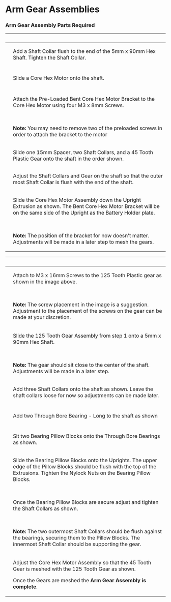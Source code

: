 # Arm Gear Assemblies

### Arm Gear Assembly Parts Required <a href="#arm-gear-assembly-parts-required" id="arm-gear-assembly-parts-required"></a>

| ​                                                                                                                                                                                                                                                                                                                           | ​                                                                                                                                                                                                                                                                                                                                       |
| --------------------------------------------------------------------------------------------------------------------------------------------------------------------------------------------------------------------------------------------------------------------------------------------------------------------------- | --------------------------------------------------------------------------------------------------------------------------------------------------------------------------------------------------------------------------------------------------------------------------------------------------------------------------------------- |
| <p>​</p><p><img src="https://2589213514-files.gitbook.io/~/files/v0/b/gitbook-legacy-files/o/assets%2F-M5yw0n8IneF5-9ybLjT%2F-MDPze1QrR9S7FxeKvKG%2F-MDQ-uo-h2-3fFCQHqN7%2FEDU%20Kit_CHMA%20-%20Add%20Shaft%20Collar.svg?alt=media&#x26;token=cee3c3f5-9a58-4379-97c9-f387d000ef0c" alt="" data-size="original"></p>        | Add a Shaft Collar flush to the end of the 5mm x 90mm Hex Shaft. Tighten the Shaft Collar.                                                                                                                                                                                                                                              |
| <p>​</p><p><img src="https://2589213514-files.gitbook.io/~/files/v0/b/gitbook-legacy-files/o/assets%2F-M5yw0n8IneF5-9ybLjT%2F-MDPze1QrR9S7FxeKvKG%2F-MDQ0SRJ20yhqEra267l%2FEDU%20Kit_CHMA%20-%20Add%20Motor.svg?alt=media&#x26;token=6dc31ed6-4c84-4d12-b988-2d7449673679" alt="" data-size="original"></p>                 | Slide a Core Hex Motor onto the shaft.                                                                                                                                                                                                                                                                                                  |
| <p>​</p><p><img src="https://2589213514-files.gitbook.io/~/files/v0/b/gitbook-legacy-files/o/assets%2F-M5yw0n8IneF5-9ybLjT%2F-MDRaMoS1o_Ko2Ik5TVR%2F-MDVvoXF1vfPlec3E_60%2FEDU%20Kit_CHMA%20-%20Add%20Bracket.svg?alt=media&#x26;token=08754ebc-d67f-4e3c-b481-0e756cc4a96a" alt="" data-size="original"></p>               | <p>Attach the Pre-Loaded Bent Core Hex Motor Bracket to the Core Hex Motor using four M3 x 8mm Screws.</p><p>​</p><p><strong>Note:</strong> You may need to remove two of the preloaded screws in order to attach the bracket to the motor</p>                                                                                          |
| <p>​</p><p><img src="https://2589213514-files.gitbook.io/~/files/v0/b/gitbook-legacy-files/o/assets%2F-M5yw0n8IneF5-9ybLjT%2F-MEij7UFhj_QP3rtOkGa%2F-MEiknPQsHrSawc8fRfT%2FEDU%20Kit_Arm_Add%20Spacers%20to%20Gear.svg?alt=media&#x26;token=aa08c54f-a6d4-4155-ae17-4b55f2d6e05f" alt="" data-size="original"></p>          | Slide one 15mm Spacer, two Shaft Collars, and a 45 Tooth Plastic Gear onto the shaft in the order shown.                                                                                                                                                                                                                                |
| <p>​</p><p><img src="https://2589213514-files.gitbook.io/~/files/v0/b/gitbook-legacy-files/o/assets%2F-M5yw0n8IneF5-9ybLjT%2F-MEij7UFhj_QP3rtOkGa%2F-MEilElCgndk9n5f0LDe%2FEDU%20Kit_Arm_Add%20Spacers%20to%20Gear%20Detail.svg?alt=media&#x26;token=12753f0d-589e-4a87-bf62-4db13f771067" alt="" data-size="original"></p> | Adjust the Shaft Collars and Gear on the shaft so that the outer most Shaft Collar is flush with the end of the shaft.                                                                                                                                                                                                                  |
| <p>​</p><p><img src="https://2589213514-files.gitbook.io/~/files/v0/b/gitbook-legacy-files/o/assets%2F-M5yw0n8IneF5-9ybLjT%2F-MEij7UFhj_QP3rtOkGa%2F-MEik6QboeMGZuFmTQeM%2FEDU%20Kit_Add%20CHM%20to%20UR%20REDO.svg?alt=media&#x26;token=e4989219-800c-4df8-87fb-b653d2ab5c37" alt="" data-size="original"></p>             | <p>Slide the Core Hex Motor Assembly down the Upright Extrusion as shown. The Bent Core Hex Motor Bracket will be on the same side of the Upright as the Battery Holder plate.</p><p>​</p><p><strong>Note:</strong> The position of the bracket for now doesn't matter. Adjustments will be made in a later step to mesh the gears.</p> |

| ​                                                                                                                                                                                                                                                                                                                                           | ​                                                                                                                                                                                                                                                                                                                                                                                                                                                                                                                   |
| ------------------------------------------------------------------------------------------------------------------------------------------------------------------------------------------------------------------------------------------------------------------------------------------------------------------------------------------- | ------------------------------------------------------------------------------------------------------------------------------------------------------------------------------------------------------------------------------------------------------------------------------------------------------------------------------------------------------------------------------------------------------------------------------------------------------------------------------------------------------------------- |
| <p>​</p><p><img src="https://2589213514-files.gitbook.io/~/files/v0/b/gitbook-legacy-files/o/assets%2F-M5yw0n8IneF5-9ybLjT%2F-MDRaMoS1o_Ko2Ik5TVR%2F-MDW-xZliL0gAA2xj-_h%2FEDU%20Kit_Arm%20-%20Gear%20Set%20up.svg?alt=media&#x26;token=d2abf29c-24b4-4dfa-95ae-b00ae4edf7dc" alt="" data-size="original"></p>                              | <p>Attach to M3 x 16mm Screws to the 125 Tooth Plastic gear as shown in the image above.</p><p>​</p><p><strong>Note:</strong> The screw placement in the image is a suggestion. Adjustment to the placement of the screws on the gear can be made at your discretion.</p>                                                                                                                                                                                                                                           |
| <p>​</p><p><img src="https://2589213514-files.gitbook.io/~/files/v0/b/gitbook-legacy-files/o/assets%2F-M5yw0n8IneF5-9ybLjT%2F-MDp5xAK00jZLeU66FS5%2F-MDpJuO-6t3-7FnOPOJG%2Fview%2094.svg?alt=media&#x26;token=61356dfb-a426-44bc-937e-0b2b4364347a" alt="" data-size="original"></p>                                                        | <p>Slide the 125 Tooth Gear Assembly from step 1 onto a 5mm x 90mm Hex Shaft.</p><p>​</p><p><strong>Note:</strong> The gear should sit close to the center of the shaft. Adjustments will be made in a later step.</p>                                                                                                                                                                                                                                                                                              |
| <p>​</p><p><img src="https://2589213514-files.gitbook.io/~/files/v0/b/gitbook-legacy-files/o/assets%2F-M5yw0n8IneF5-9ybLjT%2F-MDPze1QrR9S7FxeKvKG%2F-MDQ8VcW-zvCO8Z_UaCT%2FEDU%20Kit_Arm%20-%20Add%20Collars.svg?alt=media&#x26;token=f8ad175c-30bd-4f9a-ac0b-c55e5b1e6a28" alt="" data-size="original"></p>                                | Add three Shaft Collars onto the shaft as shown. Leave the shaft collars loose for now so adjustments can be made later.                                                                                                                                                                                                                                                                                                                                                                                            |
| <p>​</p><p><img src="https://2589213514-files.gitbook.io/~/files/v0/b/gitbook-legacy-files/o/assets%2F-M5yw0n8IneF5-9ybLjT%2F-MDPze1QrR9S7FxeKvKG%2F-MDQ8upyyipwK30qfgy6%2FEDU%20Kit_Arm%20-%20Add%20Bearings.svg?alt=media&#x26;token=691a8359-6237-4812-97e9-624c08f0f42f" alt="" data-size="original"></p>                               | Add two Through Bore Bearing - Long to the shaft as shown                                                                                                                                                                                                                                                                                                                                                                                                                                                           |
| <p>​</p><p><img src="https://2589213514-files.gitbook.io/~/files/v0/b/gitbook-legacy-files/o/assets%2F-M5yw0n8IneF5-9ybLjT%2F-MDPze1QrR9S7FxeKvKG%2F-MDQ9LJkEnQn0lw1NIlt%2FEDU%20Kit_Arm%20-Add%20Pillow%20Blocks.svg?alt=media&#x26;token=a27456ba-dcdc-4aa9-96f4-cafa25c6225c" alt="" data-size="original"></p>                           | Sit two Bearing Pillow Blocks onto the Through Bore Bearings as shown.                                                                                                                                                                                                                                                                                                                                                                                                                                              |
| <p>​</p><p><img src="https://2589213514-files.gitbook.io/~/files/v0/b/gitbook-legacy-files/o/assets%2F-M5yw0n8IneF5-9ybLjT%2F-MMRhIgLPv-irXg3_tVp%2F-MMSOIwDZgk-w8TTI2Qd%2FEDU%20Kit_Arm%20-%20Add%20Gear%20set%20up%20to%20the%20UR%20REDO.svg?alt=media&#x26;token=dacbd8f2-1d1a-4756-943d-9cbb25399798" alt="" data-size="original"></p> | <p>Slide the Bearing Pillow Blocks onto the Uprights. The upper edge of the Pillow Blocks should be flush with the top of the Extrusions. Tighten the Nylock Nuts on the Bearing Pillow Blocks.</p><p>​</p><p>Once the Bearing Pillow Blocks are secure adjust and tighten the Shaft Collars as shown.</p><p>​</p><p><strong>Note:</strong> The two outermost Shaft Collars should be flush against the bearings, securing them to the Pillow Blocks. The innermost Shaft Collar should be supporting the gear.</p> |
| <p>​</p><p><img src="https://2589213514-files.gitbook.io/~/files/v0/b/gitbook-legacy-files/o/assets%2F-M5yw0n8IneF5-9ybLjT%2F-MMRhIgLPv-irXg3_tVp%2F-MMSO_AmAT1gJJ9XxjSX%2Farm%20gear%20assembly.svg?alt=media&#x26;token=3b95dfba-899e-464d-8692-bc66cf3c184b" alt="" data-size="original"></p><p>​</p>                                    | <p>Adjust the Core Hex Motor Assembly so that the 45 Tooth Gear is meshed with the 125 Tooth Gear as shown.</p><p>Once the Gears are meshed the <strong>Arm Gear Assembly is complete</strong>.</p>                                                                                                                                                                                                                                                                                                                 |
